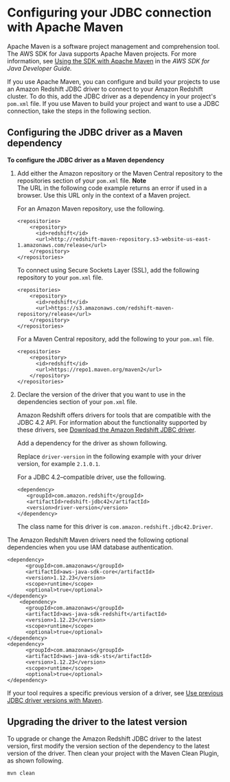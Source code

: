 # Configuring your JDBC connection with Apache Maven<a name="configure-jdbc20-connection-with-maven"></a>

Apache Maven is a software project management and comprehension tool\. The AWS SDK for Java supports Apache Maven projects\. For more information, see [Using the SDK with Apache Maven](https://docs.aws.amazon.com/sdk-for-java/v1/developer-guide/setup-project-maven.html) in the *AWS SDK for Java Developer Guide\.* 

If you use Apache Maven, you can configure and build your projects to use an Amazon Redshift JDBC driver to connect to your Amazon Redshift cluster\. To do this, add the JDBC driver as a dependency in your project's `pom.xml` file\. If you use Maven to build your project and want to use a JDBC connection, take the steps in the following section\. 

## Configuring the JDBC driver as a Maven dependency<a name="configure-jdbc20-connection-with-maven-dependency"></a>

**To configure the JDBC driver as a Maven dependency**

1. Add either the Amazon repository or the Maven Central repository to the repositories section of your `pom.xml` file\.
**Note**  
The URL in the following code example returns an error if used in a browser\. Use this URL only in the context of a Maven project\.

   For an Amazon Maven repository, use the following\.

   ```
   <repositories>
       <repository>
         <id>redshift</id>
         <url>http://redshift-maven-repository.s3-website-us-east-1.amazonaws.com/release</url>
       </repository>
   </repositories>
   ```

   To connect using Secure Sockets Layer \(SSL\), add the following repository to your `pom.xml` file\.

   ```
   <repositories>
       <repository>
         <id>redshift</id>
         <url>https://s3.amazonaws.com/redshift-maven-repository/release</url>
       </repository>
   </repositories>
   ```

   For a Maven Central repository, add the following to your `pom.xml` file\.

   ```
   <repositories>
       <repository>
         <id>redshift</id>
         <url>https://repo1.maven.org/maven2</url>
       </repository>
   </repositories>
   ```

1. Declare the version of the driver that you want to use in the dependencies section of your `pom.xml` file\.

   Amazon Redshift offers drivers for tools that are compatible with the JDBC 4\.2 API\.  For information about the functionality supported by these drivers, see [Download the Amazon Redshift JDBC driver](configure-jdbc-connection.md#download-jdbc-driver)\. 

   Add a dependency for the driver as shown following\. 

   Replace `driver-version` in the following example with your driver version, for example `2.1.0.1`\. 

   For a JDBC 4\.2–compatible driver, use the following\. 

   ```
   <dependency>
      <groupId>com.amazon.redshift</groupId>
      <artifactId>redshift-jdbc42</artifactId>
      <version>driver-version</version>
   </dependency>
   ```

   The class name for this driver is `com.amazon.redshift.jdbc42.Driver`\.

The Amazon Redshift Maven drivers need the following optional dependencies when you use IAM database authentication\. 

```
<dependency>
      <groupId>com.amazonaws</groupId>
      <artifactId>aws-java-sdk-core</artifactId>
      <version>1.12.23</version>
      <scope>runtime</scope>
      <optional>true</optional>
</dependency>
    <dependency>
      <groupId>com.amazonaws</groupId>
      <artifactId>aws-java-sdk-redshift</artifactId>
      <version>1.12.23</version>
      <scope>runtime</scope>
      <optional>true</optional>
</dependency>
<dependency>
      <groupId>com.amazonaws</groupId>
      <artifactId>aws-java-sdk-sts</artifactId>
      <version>1.12.23</version>
      <scope>runtime</scope>
      <optional>true</optional>
</dependency>
```

If your tool requires a specific previous version of a driver, see [Use previous JDBC driver versions with Maven](configure-jdbc-connection.md#jdbc-previous-versions-maven)\.

## Upgrading the driver to the latest version<a name="configure-jdbc20-connection-with-maven-upgrading"></a>

To upgrade or change the Amazon Redshift JDBC driver to the latest version, first modify the version section of the dependency to the latest version of the driver\. Then clean your project with the Maven Clean Plugin, as shown following\. 

```
mvn clean
```